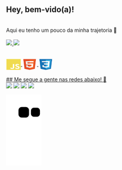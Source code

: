 ## Hey, bem-vido(a)!
<br>
 Aqui eu tenho um pouco da minha trajetoria 🔽
<br>
<br>
 <div>
   <a href="https://github.com/Andressa707">
   <img height="180em" src="https://github-readme-stats.vercel.app/api?username=Andressa707&show_icons=true&theme=tokyonight&include_all_commits=true&count_private=true"/>
   <img height="180em" src="https://github-readme-stats.vercel.app/api/top-langs/?username=Andressa707&layout=compact&langs_count=6&theme=tokyonight"/>
</div>
 <br>
 
<div style="display: inline_block"><br>
  <img align="center" alt="Js" height="30" width="40" src="https://raw.githubusercontent.com/devicons/devicon/master/icons/javascript/javascript-plain.svg">
  <img align="center" alt="HTML" height="30" width="40" src="https://raw.githubusercontent.com/devicons/devicon/master/icons/html5/html5-original.svg">
  <img align="center" alt="CSS" height="30" width="40" src="https://raw.githubusercontent.com/devicons/devicon/master/icons/css3/css3-original.svg">
</div>

 <br>
 ## Me segue a gente nas redes abaixo! 💜
<div> 
  <a href="https://instagram.com/dessalyss" target="_blank"><img src="https://img.shields.io/badge/-Instagram-%23E4405F?style=for-the-badge&logo=instagram&logoColor=white" target="_blank"></a>
 <a href="https://discord.gg/Dressah#1059" target="_blank"><img src="https://img.shields.io/badge/Discord-7289DA?style=for-the-badge&logo=discord&logoColor=white" target="_blank"></a> 
  <a href = "andressa.limamedeiros.9@gmail.com"><img src="https://img.shields.io/badge/-Gmail-%23333?style=for-the-badge&logo=gmail&logoColor=white" target="_blank"></a>
  <a href="https://www.https://www.linkedin.com/in/andressa-medeiros-045984241" target="_blank"><img src="https://img.shields.io/badge/-LinkedIn-%230077B5?style=for-the-badge&logo=linkedin&logoColor=white" target="_blank"></a> 
 
  ![Snake animation](https://github.com/Andressa707/Andressa707/blob/output/github-contribution-grid-snake.svg)

</div>
